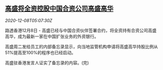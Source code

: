 <!--1607404999000-->
[高盛将全资控股中国合资公司高盛高华](https://cn.reuters.com/article/goldman-sachs-china-1208-idCNKBS28I0HU)
------

<div><i>2020-12-08T05:07:30Z</i></div><p>路透香港12月8日 - 高盛已经与中国合资伙伴签署合约，将全资持有合资公司高盛高华，成为最新一家在中国扩张业务的外资银行。</p><p>高盛周二发给员工的内部备忘录显示，向当地监管机构申请将高盛高华持股比例从51%提高至100%的程序也已经启动。</p><p>高盛驻香港发言人证实了备忘录的内容。(完)</p>
